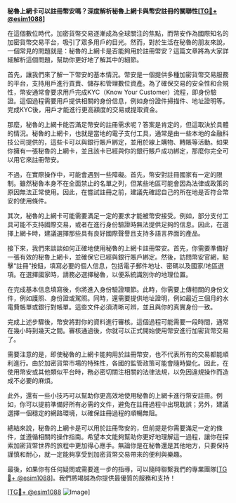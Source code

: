 **秘魯上網卡可以註冊幣安嗎？深度解析秘魯上網卡與幣安註冊的關聯性[[TG💪+ @esim1088](https://t.me/s/esim1088)]**

在這個數位時代，加密貨幣交易逐漸成為全球關注的焦點，而幣安作為國際知名的加密貨幣交易平台，吸引了眾多用戶的目光。然而，對於生活在秘魯的朋友來說，一個常見的問題就是：秘魯的上網卡是否能夠用於註冊幣安？這篇文章將為大家詳細解析這個問題，幫助你更好地了解其中的細節。

首先，讓我們來了解一下幣安的基本情況。幣安是一個提供多種加密貨幣交易服務的平台，支持用戶進行買賣、儲存和管理數位資產。為了確保交易的安全性和合規性，幣安通常會要求用戶完成KYC（Know Your Customer）流程，即身份驗證。這個過程需要用戶提供相關的身份信息，例如身份證件掃描件、地址證明等。完成KYC後，用戶才能進行更高額度的交易或提取資金。

那麼，秘魯的上網卡能否滿足幣安的註冊需求呢？答案是肯定的，但這取決於具體的情況。秘魯的上網卡，也就是當地的電子支付工具，通常是由一些本地的金融科技公司提供的，這些卡可以與銀行賬戶綁定，並用於線上購物、轉賬等活動。如果你擁有一張秘魯的上網卡，並且該卡已經與你的銀行賬戶成功綁定，那麼你完全可以用它來註冊幣安。

不過，在實際操作中，可能會遇到一些障礙。首先，幣安對註冊國家有一定的限制。雖然秘魯本身不在全面禁止的名單之列，但某些地區可能會因為法律或政策的原因無法正常使用。因此，在嘗試註冊之前，建議先確認自己的所在地是否符合幣安的使用條件。

其次，秘魯的上網卡可能需要滿足一定的要求才能被幣安接受。例如，部分支付工具可能不支持國際交易，或者在進行身份驗證時無法提供足夠的信息。因此，在選擇上網卡時，建議選擇那些具有良好國際聲譽且支持多語言界面的產品。

接下來，我們來談談如何正確地使用秘魯的上網卡註冊幣安。首先，你需要準備好一張有效的秘魯上網卡，並確保它已經與銀行賬戶綁定。然後，訪問幣安官網，點擊“註冊”按鈕，填寫必要的個人信息，包括電子郵件地址、密碼以及國家/地區選項。在選擇國家時，請務必選擇秘魯，以便系統識別你的地理位置。

在完成基本信息填寫後，你將進入身份驗證環節。此時，你需要上傳相關的身份文件，例如護照、身份證或駕照。同時，還需要提供地址證明，例如最近三個月的水電費帳單或銀行對帳單。這些文件必須清晰可辨，並且與你的真實身份一致。

完成上述步驟後，幣安將對你的資料進行審核。這個過程可能需要一段時間，通常在幾小時到幾天之間。審核通過後，你就可以正式開始使用幣安進行加密貨幣交易了。

需要注意的是，即使秘魯的上網卡能夠用於註冊幣安，也不代表所有的交易都能順利進行。由於加密貨幣市場的特殊性，各國的監管政策可能會隨時變化。因此，在使用幣安或其他類似平台時，務必密切關注相關的法律法規，以免因違規操作而造成不必要的麻煩。

此外，還有一些小技巧可以幫助你更高效地使用秘魯的上網卡進行幣安註冊。例如，你可以提前準備好所有必需的文件，避免在註冊過程中出現耽誤；另外，建議選擇一個穩定的網路環境，以確保註冊過程的順暢無阻。

總結來說，秘魯的上網卡是可以用於註冊幣安的，但前提是你需要滿足一定的條件，並遵循相關的操作指南。希望本文能夠幫助你更好地理解這一過程，讓你在探索加密貨幣世界的旅程中更加得心應手。無論你是在秘魯還是其他地方，只要保持謹慎和耐心，就一定能夠享受到加密貨幣交易帶來的便利與樂趣。

最後，如果你有任何疑問或需要進一步的指導，可以隨時聯繫我們的專業團隊[[TG💪+ @esim1088](https://t.me/s/esim1088)]。我們將竭誠為你提供最優質的服務和支持！

[[TG💪+ @esim1088](https://t.me/s/esim1088) ![Image](https://i.postimg.cc/4NQfJmqS/Snipaste-2025-05-13-00-14-12.png)]